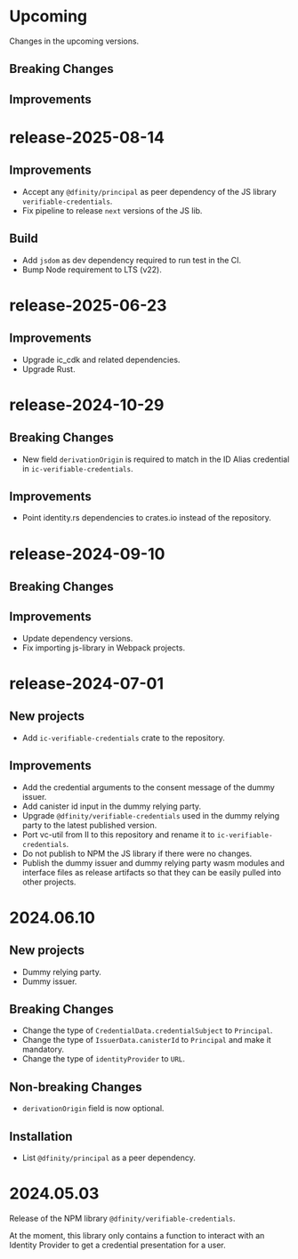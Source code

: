 # Upcoming

Changes in the upcoming versions.

## Breaking Changes

## Improvements

# release-2025-08-14

## Improvements

- Accept any `@dfinity/principal` as peer dependency of the JS library `verifiable-credentials`.
- Fix pipeline to release `next` versions of the JS lib.

## Build

- Add `jsdom` as dev dependency required to run test in the CI.
- Bump Node requirement to LTS (v22).

# release-2025-06-23

## Improvements

- Upgrade ic_cdk and related dependencies.
- Upgrade Rust.

# release-2024-10-29

## Breaking Changes

- New field `derivationOrigin` is required to match in the ID Alias credential in `ic-verifiable-credentials`.

## Improvements

- Point identity.rs dependencies to crates.io instead of the repository.

# release-2024-09-10

## Breaking Changes

## Improvements

- Update dependency versions.
- Fix importing js-library in Webpack projects.

# release-2024-07-01

## New projects

- Add `ic-verifiable-credentials` crate to the repository.

## Improvements

- Add the credential arguments to the consent message of the dummy issuer.
- Add canister id input in the dummy relying party.
- Upgrade `@dfinity/verifiable-credentials` used in the dummy relying party to the latest published version.
- Port vc-util from II to this repository and rename it to `ic-verifiable-credentials`.
- Do not publish to NPM the JS library if there were no changes.
- Publish the dummy issuer and dummy relying party wasm modules and interface files as release artifacts so that they can be easily pulled into other projects.

# 2024.06.10

## New projects

- Dummy relying party.
- Dummy issuer.

## Breaking Changes

- Change the type of `CredentialData.credentialSubject` to `Principal`.
- Change the type of `IssuerData.canisterId` to `Principal` and make it mandatory.
- Change the type of `identityProvider` to `URL`.

## Non-breaking Changes

- `derivationOrigin` field is now optional.

## Installation

- List `@dfinity/principal` as a peer dependency.

# 2024.05.03

Release of the NPM library `@dfinity/verifiable-credentials`.

At the moment, this library only contains a function to interact with an Identity Provider to get a credential presentation for a user.
